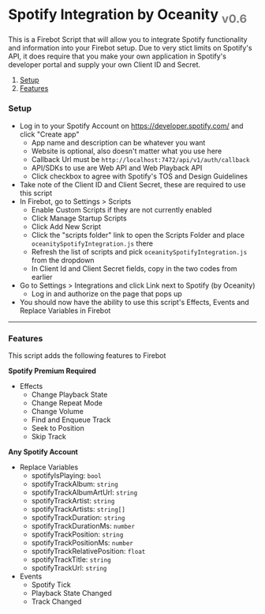 # Spotify Integration by Oceanity <sub style="color:gray">v0.6</sub>

This is a Firebot Script that will allow you to integrate Spotify functionality and information into your Firebot setup. Due to very stict limits on Spotify's API, it does require that you make your own application in Spotify's developer portal and supply your own Client ID and Secret.

1. [Setup](#Setup)
2. [Features](#Features)

<div id="Setup" />

### Setup

- Log in to your Spotify Account on https://developer.spotify.com/ and click "Create app"
  - App name and description can be whatever you want
  - Website is optional, also doesn't matter what you use here
  - Callback Url must be `http://localhost:7472/api/v1/auth/callback`
  - API/SDKs to use are Web API and Web Playback API
  - Click checkbox to agree with Spotify's TOS and Design Guidelines
- Take note of the Client ID and Client Secret, these are required to use this script
- In Firebot, go to Settings > Scripts
  - Enable Custom Scripts if they are not currently enabled
  - Click Manage Startup Scripts
  - Click Add New Script
  - Click the "scripts folder" link to open the Scripts Folder and place `oceanitySpotifyIntegration.js` there
  - Refresh the list of scripts and pick `oceanitySpotifyIntegration.js` from the dropdown
  - In Client Id and Client Secret fields, copy in the two codes from earlier
- Go to Settings > Integrations and click Link next to Spotify (by Oceanity)
  - Log in and authorize on the page that pops up
- You should now have the ability to use this script's Effects, Events and Replace Variables in Firebot

---

<div id="Features" />

### Features

This script adds the following features to Firebot

**Spotify Premium Required**

- Effects
  - Change Playback State
  - Change Repeat Mode
  - Change Volume
  - Find and Enqueue Track
  - Seek to Position
  - Skip Track

**Any Spotify Account**

- Replace Variables
  - spotifyIsPlaying: `bool`
  - spotifyTrackAlbum: `string`
  - spotifyTrackAlbumArtUrl: `string`
  - spotifyTrackArtist: `string`
  - spotifyTrackArtists: `string[]`
  - spotifyTrackDuration: `string`
  - spotifyTrackDurationMs: `number`
  - spotifyTrackPosition: `string`
  - spotifyTrackPositionMs: `number`
  - spotifyTrackRelativePosition: `float`
  - spotifyTrackTitle: `string`
  - spotifyTrackUrl: `string`
- Events
  - Spotify Tick
  - Playback State Changed
  - Track Changed
